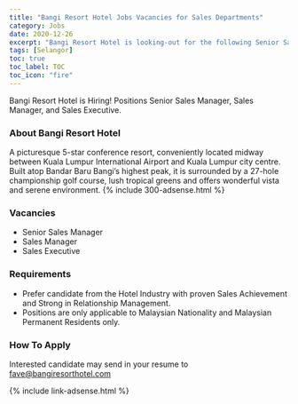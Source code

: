 ```yaml
---
title: "Bangi Resort Hotel Jobs Vacancies for Sales Departments" 
category: Jobs 
date: 2020-12-26
excerpt: "Bangi Resort Hotel is looking-out for the following Senior Sales Manager, Sales Manager, and Sales Executive" 
tags: [Selangor] 
toc: true 
toc_label: TOC 
toc_icon: "fire" 
--- 
```


Bangi Resort Hotel is Hiring! Positions Senior Sales Manager, Sales Manager, and Sales Executive.
### About Bangi Resort Hotel
A picturesque 5-star conference resort, conveniently located midway between Kuala Lumpur International Airport and Kuala Lumpur city centre. Built atop Bandar Baru Bangi’s highest peak, it is surrounded by a 27-hole championship golf course, lush tropical greens and offers wonderful vista and serene environment.
{% include 300-adsense.html %} 
### Vacancies
- Senior Sales Manager
- Sales Manager
- Sales Executive

### Requirements
- Prefer candidate from the Hotel Industry with proven Sales Achievement and Strong in Relationship Management.
- Positions are only applicable to Malaysian Nationality and Malaysian Permanent Residents only.

### How To Apply
Interested candidate may send in your resume to fave@bangiresorthotel.com

{% include link-adsense.html %} 